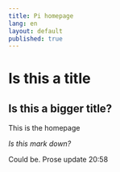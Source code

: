 ```yaml
---
title: Pi homepage
lang: en
layout: default
published: true
---
```



# Is this a title

## Is this a bigger title?

This is the homepage

*Is this mark down?*

Could be.
Prose update 20:58

